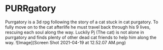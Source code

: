 # PURRgatory
Purrgatory is a 3d rpg following the story of a cat stuck in cat purgatory.  To fully move on to the cat afterlife he must travel back through his 9 lives, rescuing each soul along the way. Luckily Pj (The cat) is not alone in purrgatory and finds plenty of other dead cat friends to help him along the way. ![Image](Screen Shot 2021-04-19 at 12.52.07 AM.png)
